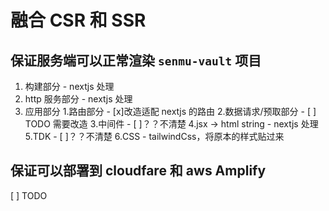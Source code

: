 # 融合 CSR 和 SSR

## 保证服务端可以正常渲染 `senmu-vault` 项目

1. 构建部分 - nextjs 处理
2. http 服务部分 - nextjs 处理
3. 应用部分
  1.路由部分 - [x]改造适配 nextjs 的路由
  2.数据请求/预取部分 - [ ] TODO 需要改造
  3.中间件 - [ ]？？不清楚
  4.jsx -> html string - nextjs 处理
  5.TDK - [ ]？？不清楚
  6.CSS - tailwindCss，将原本的样式贴过来

## 保证可以部署到 cloudfare 和 aws Amplify

[ ] TODO
